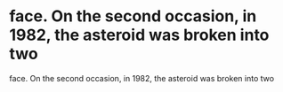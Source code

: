 # face. On the second occasion, in 1982, the asteroid was broken into two

face. On the second occasion, in 1982, the asteroid was broken into two